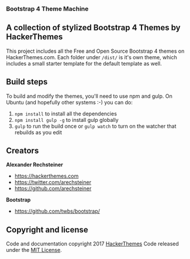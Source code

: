### Bootstrap 4 Theme Machine

## A collection of stylized Bootstrap 4 Themes by HackerThemes

This project includes all the Free and Open Source Bootstrap 4 themes on HackerThemes.com. Each folder under `/dist/` is it's own theme, which includes a small starter template for the default template as well.

## Build steps

To build and modify the themes, you'll need to use npm and gulp. On Ubuntu (and hopefully other systems :-) you can do:

1. `npm install` to install all the dependencies
2. `npm install gulp -g` to install gulp globally
3. `gulp` to run the build once or `gulp watch` to turn on the watcher that rebuilds as you edit

## Creators

**Alexander Rechsteiner**

- <https://hackerthemes.com>
- <https://twitter.com/arechsteiner>
- <https://github.com/arechsteiner>

**Bootstrap**

- <https://github.com/twbs/bootstrap/>

## Copyright and license

Code and documentation copyright 2017 [HackerThemes](https://hacekrthemes.com) Code released under the [MIT License](https://opensource.org/licenses/MIT).
